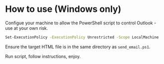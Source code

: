 # How to use (Windows only)

Configue your machine to allow the PowerShell script to control Outlook - use at your own risk.

``` bash
Set-ExecutionPolicy -ExecutionPolicy Unrestricted -Scope LocalMachine
```

Ensure the target HTML file is in the same directory as `send_email.ps1`.

Run script, follow instructions, enjoy.
